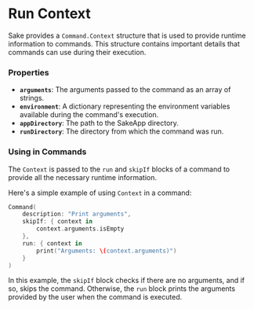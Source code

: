 # Run Context

Sake provides a `Command.Context` structure that is used to provide runtime information to commands. This structure contains important details that commands can use during their execution.

### Properties

- **`arguments`**: The arguments passed to the command as an array of strings.
- **`environment`**: A dictionary representing the environment variables available during the command's execution.
- **`appDirectory`**: The path to the SakeApp directory.
- **`runDirectory`**: The directory from which the command was run.

### Using in Commands

The `Context` is passed to the `run` and `skipIf` blocks of a command to provide all the necessary runtime information.

Here's a simple example of using `Context` in a command:

```swift
Command(
    description: "Print arguments",
    skipIf: { context in
        context.arguments.isEmpty
    },
    run: { context in
        print("Arguments: \(context.arguments)")
    }
)
```

In this example, the `skipIf` block checks if there are no arguments, and if so, skips the command. Otherwise, the `run` block prints the arguments provided by the user when the command is executed.
